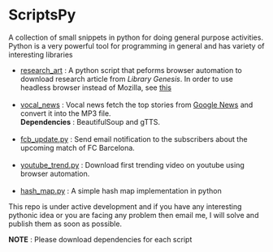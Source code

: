 # ScriptsPy
A collection of small snippets in python for doing general purpose activities. Python is a very powerful tool for programming in general and has variety of interesting libraries

* [research_art](https://github.com/Akash1684/ScriptsPy/blob/master/research_art.py) : A python script that peforms browser automation to download research article from *Library Genesis*. In order to use headless browser instead of Mozilla, see [this](https://splinter.readthedocs.io/en/latest/drivers/zope.testbrowser.html)<br></br>
* [vocal_news](https://github.com/Akash1684/ScriptsPy/blob/master/vocal_news.py) : Vocal news fetch the top stories from [Google News](https://news.google.co.in/) and convert it into the MP3 file.<br>**Dependencies** : BeautifulSoup and gTTS.<br></br>
* [fcb_update.py](https://github.com/Akash1684/ScriptsPy/blob/master/fcb_update.py) : Send email notification to the subscribers about the upcoming match of FC Barcelona.<br></br>
* [youtube_trend.py](https://github.com/Akash1684/ScriptsPy/blob/master/youtube_trend.py) : Download first trending video on youtube using browser automation.<br></br>
* [hash_map.py](https://github.com/Akash1684/ScriptsPy/blob/master/hash_map.py) : A simple hash map implementation in python


This repo is under active development and if you have any interesting pythonic idea or you are facing any problem then email me, I will solve and publish them as soon as possible.



**NOTE** : Please download dependencies for each script
